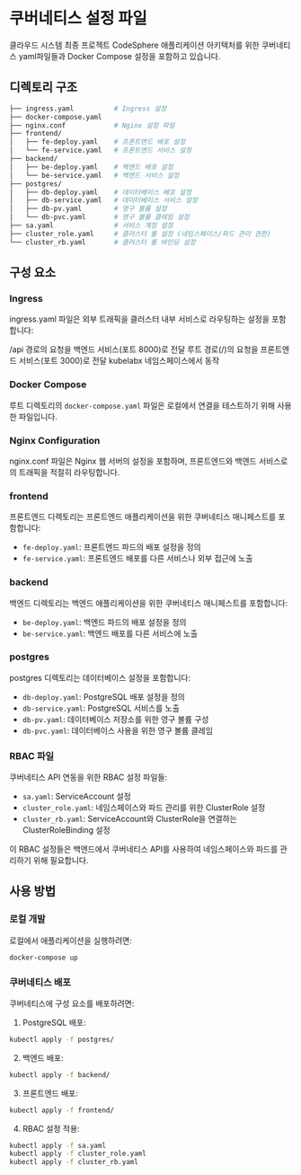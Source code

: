 # 쿠버네티스 설정 파일

클라우드 시스템 최종 프로젝트 
CodeSphere 애플리케이션 아키텍처를 위한 
쿠버네티스 yaml파일들과 Docker Compose 설정을 포함하고 있습니다.

## 디렉토리 구조
```bash
├── ingress.yaml          # Ingress 설정
├── docker-compose.yaml
├── nginx.conf            # Nginx 설정 파일
├── frontend/
│   ├── fe-deploy.yaml    # 프론트엔드 배포 설정
│   └── fe-service.yaml   # 프론트엔드 서비스 설정
├── backend/
│   ├── be-deploy.yaml    # 백엔드 배포 설정
│   └── be-service.yaml   # 백엔드 서비스 설정
├── postgres/
│   ├── db-deploy.yaml    # 데이터베이스 배포 설정
│   ├── db-service.yaml   # 데이터베이스 서비스 설정
│   ├── db-pv.yaml        # 영구 볼륨 설정
│   └── db-pvc.yaml       # 영구 볼륨 클레임 설정
├── sa.yaml               # 서비스 계정 설정
├── cluster_role.yaml     # 클러스터 롤 설정 (네임스페이스/파드 관리 권한)
└── cluster_rb.yaml       # 클러스터 롤 바인딩 설정
```

## 구성 요소

### Ingress
ingress.yaml 파일은 외부 트래픽을 클러스터 내부 서비스로 라우팅하는 설정을 포함합니다:

/api 경로의 요청을 백엔드 서비스(포트 8000)로 전달
루트 경로(/)의 요청을 프론트엔드 서비스(포트 3000)로 전달
kubelabx 네임스페이스에서 동작

### Docker Compose
루트 디렉토리의 `docker-compose.yaml` 파일은 로컬에서 연결을 테스트하기 위해 사용한 파일입니다.
### Nginx Configuration
nginx.conf 파일은 Nginx 웹 서버의 설정을 포함하며, 프론트엔드와 백엔드 서비스로의 트래픽을 적절히 라우팅합니다.

### frontend
프론트엔드 디렉토리는 프론트엔드 애플리케이션을 위한 쿠버네티스 매니페스트를 포함합니다:
- `fe-deploy.yaml`: 프론트엔드 파드의 배포 설정을 정의
- `fe-service.yaml`: 프론트엔드 배포를 다른 서비스나 외부 접근에 노출

### backend
백엔드 디렉토리는 백엔드 애플리케이션을 위한 쿠버네티스 매니페스트를 포함합니다:
- `be-deploy.yaml`: 백엔드 파드의 배포 설정을 정의
- `be-service.yaml`: 백엔드 배포를 다른 서비스에 노출

### postgres
postgres 디렉토리는 데이터베이스 설정을 포함합니다:
- `db-deploy.yaml`: PostgreSQL 배포 설정을 정의
- `db-service.yaml`: PostgreSQL 서비스를 노출
- `db-pv.yaml`: 데이터베이스 저장소를 위한 영구 볼륨 구성
- `db-pvc.yaml`: 데이터베이스 사용을 위한 영구 볼륨 클레임

### RBAC 파일
쿠버네티스 API 연동을 위한 RBAC 설정 파일들:
- `sa.yaml`: ServiceAccount 설정
- `cluster_role.yaml`: 네임스페이스와 파드 관리를 위한 ClusterRole 설정
- `cluster_rb.yaml`: ServiceAccount와 ClusterRole을 연결하는 ClusterRoleBinding 설정

이 RBAC 설정들은 백엔드에서 쿠버네티스 API를 사용하여 네임스페이스와 파드를 관리하기 위해 필요합니다.

## 사용 방법

### 로컬 개발
로컬에서 애플리케이션을 실행하려면:
```bash
docker-compose up
```

### 쿠버네티스 배포
쿠버네티스에 구성 요소를 배포하려면:

1. PostgreSQL 배포:
```bash
kubectl apply -f postgres/
```

2. 백엔드 배포:
```bash
kubectl apply -f backend/
```

3. 프론트엔드 배포:
```bash
kubectl apply -f frontend/
```

4. RBAC 설정 적용:
```bash
kubectl apply -f sa.yaml
kubectl apply -f cluster_role.yaml
kubectl apply -f cluster_rb.yaml
```
